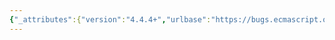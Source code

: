```yaml
---
{"_attributes":{"version":"4.4.4+","urlbase":"https://bugs.ecmascript.org/","maintainer":"dherman@mozilla.com"},"bug":{"bug_id":233,"creation_ts":"2011-12-11 11:54:00 -0800","short_desc":"11.2.4.1: extra colon","delta_ts":"2012-01-17 15:48:23 -0800","product":"Draft for 6th Edition","component":"editorial issue","version":"Rev 4: November 7, 2011 Draft","rep_platform":"All","op_sys":"All","bug_status":"RESOLVED","resolution":"FIXED","priority":"Normal","bug_severity":"minor","everconfirmed":true,"reporter":{"uid":"jmdyck","name":"Michael Dyck"},"assigned_to":{"uid":"allen","name":"Allen Wirfs-Brock"},"long_desc":[{"commentid":520,"comment_count":0,"who":{"uid":"jmdyck","name":"Michael Dyck"},"bug_when":"2011-12-11 11:54:12 -0800","thetext":"11.2.4.1 Static Semantics / Early Errors / rule 1\nsays:\n    ArgumentList : ... AssignmentExpression:\n\nDelete the colon at the end."},{"commentid":531,"comment_count":1,"who":{"uid":"allen","name":"Allen Wirfs-Brock"},"bug_when":"2012-01-05 11:50:21 -0800","thetext":"corrected in revision 5"},{"commentid":605,"comment_count":2,"who":{"uid":"jmdyck","name":"Michael Dyck"},"bug_when":"2012-01-17 15:48:23 -0800","thetext":"confirmed."}]}}
---
```

